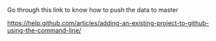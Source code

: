 Go through this link to know how to push the data to master

https://help.github.com/articles/adding-an-existing-project-to-github-using-the-command-line/


